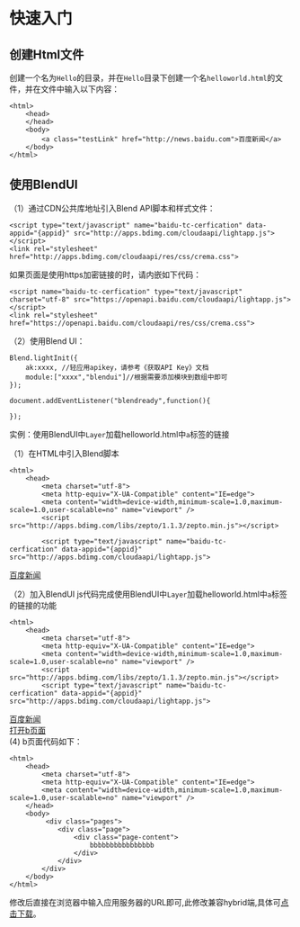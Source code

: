 # 快速入门

## 创建Html文件

创建一个名为`Hello`的目录，并在`Hello`目录下创建一个名`helloworld.html`的文件，并在文件中输入以下内容：

	<html>
		<head>
		</head>
		<body>
			<a class="testLink" href="http://news.baidu.com">百度新闻</a>
		</body>
	</html>


## 使用BlendUI

（1）通过CDN公共库地址引入Blend API脚本和样式文件：

	<script type="text/javascript" name="baidu-tc-cerfication" data-appid="{appid}" src="http://apps.bdimg.com/cloudaapi/lightapp.js"></script>
	<link rel="stylesheet" href="http://apps.bdimg.com/cloudaapi/res/css/crema.css">

如果页面是使用https加密链接的时，请内嵌如下代码：

	<script name="baidu-tc-cerfication" type="text/javascript" charset="utf-8" src="https://openapi.baidu.com/cloudaapi/lightapp.js"></script>
	<link rel="stylesheet" href="https://openapi.baidu.com/cloudaapi/res/css/crema.css">
	
（2）使用Blend UI：

	Blend.lightInit({
		ak:xxxx, //轻应用apikey，请参考《获取API Key》文档
		module:["xxxx","blendui"]//根据需要添加模块到数组中即可
	});

	document.addEventListener("blendready",function(){

	});


实例：使用BlendUI中`Layer`加载helloworld.html中`a`标签的链接


（1）在HTML中引入Blend脚本

	<html>
		<head>
			<meta charset="utf-8">
    		<meta http-equiv="X-UA-Compatible" content="IE=edge">
    		<meta content="width=device-width,minimum-scale=1.0,maximum-scale=1.0,user-scalable=no" name="viewport" />
    		<script src="http://apps.bdimg.com/libs/zepto/1.1.3/zepto.min.js"></script>

    		<script type="text/javascript" name="baidu-tc-cerfication" data-appid="{appid}" src="http://apps.bdimg.com/cloudaapi/lightapp.js">
</script>
		</head>
		<body>
			<a class="testLink" href="http://news.baidu.com">百度新闻</a>
		</body>
	</html>

（2）加入BlendUI js代码完成使用BlendUI中`Layer`加载helloworld.html中`a`标签的链接的功能

	<html>
		<head>
			<meta charset="utf-8">
    		<meta http-equiv="X-UA-Compatible" content="IE=edge">
    		<meta content="width=device-width,minimum-scale=1.0,maximum-scale=1.0,user-scalable=no" name="viewport" />
    		<script src="http://apps.bdimg.com/libs/zepto/1.1.3/zepto.min.js"></script>
    		<script type="text/javascript" name="baidu-tc-cerfication" data-appid="{appid}" src="http://apps.bdimg.com/cloudaapi/lightapp.js">
</script>
		</head>
		<body>
			<a class="testLink" href="http://news.baidu.com">百度新闻</a>
		</body>
		<script>
			Blend.lightInit({
				ak:'xxxx', //轻应用apikey
				module:["blendui"]//根据需要添加模块到数组中即可
			});

			document.addEventListener("blendready",function(){
            	Blend.ui.layerInit("0",function(dom){
                	var herfLayer;
                	$(".testLink",dom).on("click",function(e){
                    	e.preventDefault();
                    	if(herfLayer){
                        	herfLayer.in();
                    	}else{
                        	herfLayer = new Blend.ui.Layer({
                            	"id" : "herfLayer",
                            	"url" : this.href,
                            	"active" :true
                        	});
                    	}
                	});
            	});
        	});
		</script>
	</html>


## 浏览应用

### Android端浏览

下载blendui.apk并安装到Android移动端上，下载地址如下：

![](/md/images/ios_runtime.png)

安装完成后打开blendui应用，使用“扫码”扫描BlendUI开发应用的服务器URL地址即可查看应用。

### IOS端浏览

使用IOS终端扫描下面的二维码安装BlendUI测试运行应用

![](/md/images/iosdownload.png)

安装完成后打开blendui应用，使用“扫码”扫描BlendUI开发应用的服务器URL地址即可查看应用。

### 浏览器浏览

如果需要直接使用浏览器中浏览，需要添加一下操作：

（1）首先需要下载`crema.css`和图片资源，可进入github的res下载该资源

<https://github.com/Clouda-team/BlendUI>

（2）HTML中引入`crema.css`资源

	<link rel="stylesheet" href="crema.css">

（3）修改HTML代码，在body中加入三个标签

	<html>
		<head>
            <meta content="width=device-width,minimum-scale=1.0,maximum-scale=1.0,user-scalable=no" name="viewport" />
			<script type="text/javascript" name="baidu-tc-cerfication" data-appid="{appid}" src="http://apps.bdimg.com/cloudaapi/lightapp.js">
</script>
            <link rel="stylesheet" href="crema.css" /> 
		</head>
		<body>
			<div class="pages">
				<div class="page">
					<div class="page-content">
						<a class="testLink" href="b.html">打开b页面</a>
					</div>
				</div>
			</div>
		</body>
	</html>
 (4) b页面代码如下：
 
    <html>
        <head>
            <meta charset="utf-8">
            <meta http-equiv="X-UA-Compatible" content="IE=edge">
            <meta content="width=device-width,minimum-scale=1.0,maximum-scale=1.0,user-scalable=no" name="viewport" />
        </head>
        <body>
             <div class="pages">
                <div class="page">
                    <div class="page-content">
                        bbbbbbbbbbbbbbbb
                    </div>
                </div>
            </div>
        </body>
    </html>
修改后直接在浏览器中输入应用服务器的URL即可,此修改兼容hybrid端,具体可[点击下载](http://blend001.duapp.com/blend.zip)。
  


